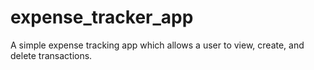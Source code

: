 # expense_tracker_app
A simple expense tracking app which allows a user to view, create, and delete transactions.
